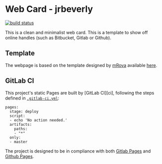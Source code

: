 # Web Card - jrbeverly
[![build status](https://gitlab.com/jrbeverly/jrbeverly.gitlab.io/badges/master/build.svg)](/../commits/master)

This is a clean and minimalist web card. This is a template to show off online handles (such as Bitbucket, Gitlab or Github). 

## Template

The webpage is based on the template designed by [mRova](http://www.mrova.com) available [here](http://www.mrova.com/free-one-page-responsive-html-resume-template/).

## GitLab CI

This project's static Pages are built by [GitLab CI][ci], following the steps
defined in [`.gitlab-ci.yml`](.gitlab-ci.yml):

```
pages:
  stage: deploy
  script:
  - echo 'No action needed.'
  artifacts:
    paths:
    - "*"
  only:
  - master
```

The project is designed to be in compliance with both [Gitlab Pages](http://doc.gitlab.com/ee/pages/README.html#user-or-group-pages) and [Github Pages](https://pages.github.com/).
